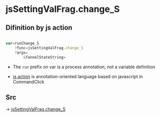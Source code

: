 # jsSettingValFrag.change_S

## Difinition by js action

```js.js

var=runChange_S
	?func=jsSettingValFrag.change_S
	?args=
		&fannelStateString=
```

- The `run` prefix on var is a process annotation, not a variable definition

- [js action](#) is annotation-oriented language based on javascript in CommandClick

## Src

-> [jsSettingValFrag.change_S](https://github.com/puutaro/CommandClick/blob/master/app/src/main/java/com/puutaro/commandclick/fragment_lib/terminal_fragment/js_interface/system/JsSettingValFrag.kt#L24)


